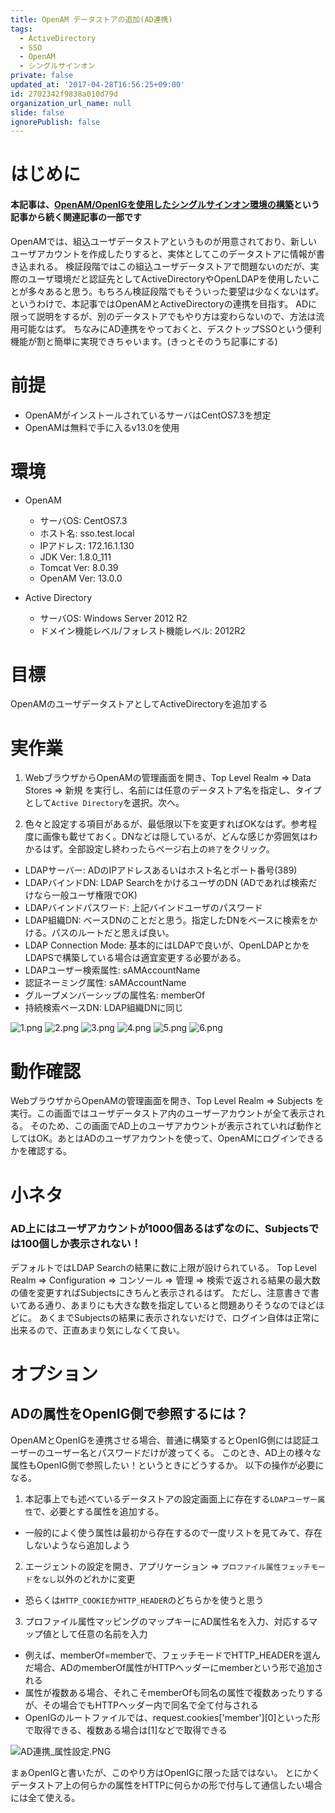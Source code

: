 ```yaml
---
title: OpenAM データストアの追加(AD連携)
tags:
  - ActiveDirectory
  - SSO
  - OpenAM
  - シングルサインオン
private: false
updated_at: '2017-04-28T16:56:25+09:00'
id: 2702342f9838a010d79d
organization_url_name: null
slide: false
ignorePublish: false
---
```

# はじめに
#### 本記事は、[OpenAM/OpenIGを使用したシングルサインオン環境の構築](http://qiita.com/gzock/items/af6f820b5e872366e853)という記事から続く関連記事の一部です

OpenAMでは、組込ユーザデータストアというものが用意されており、新しいユーザアカウントを作成したりすると、実体としてこのデータストアに情報が書き込まれる。
検証段階ではこの組込ユーザデータストアで問題ないのだが、実際のユーザ環境だと認証先としてActiveDirectoryやOpenLDAPを使用したいことが多々あると思う。もちろん検証段階でもそういった要望は少なくないはず。
というわけで、本記事ではOpenAMとActiveDirectoryの連携を目指す。
ADに限って説明をするが、別のデータストアでもやり方は変わらないので、方法は流用可能なはず。
ちなみにAD連携をやっておくと、デスクトップSSOという便利機能が割と簡単に実現できちゃいます。(きっとそのうち記事にする)

# 前提
* OpenAMがインストールされているサーバはCentOS7.3を想定
* OpenAMは無料で手に入るv13.0を使用

# 環境
* OpenAM
  * サーバOS: CentOS7.3
  * ホスト名: sso.test.local
  * IPアドレス: 172.16.1.130
  * JDK Ver: 1.8.0_111
  * Tomcat Ver: 8.0.39
  * OpenAM Ver: 13.0.0

* Active Directory
  * サーバOS: Windows Server 2012 R2
  * ドメイン機能レベル/フォレスト機能レベル: 2012R2

# 目標
OpenAMのユーザデータストアとしてActiveDirectoryを追加する

# 実作業
1. WebブラウザからOpenAMの管理画面を開き、Top Level Realm => Data Stores => 新規 を実行し、名前には任意のデータストア名を指定し、タイプとして`Active Directory`を選択。次へ。

2. 色々と設定する項目があるが、最低限以下を変更すればOKなはず。参考程度に画像も載せておく。DNなどは隠しているが、どんな感じか雰囲気はわかるはず。全部設定し終わったらページ右上の`終了`をクリック。

* LDAPサーバー: ADのIPアドレスあるいはホスト名とポート番号(389)
* LDAPバインドDN: LDAP SearchをかけるユーザのDN (ADであれば検索だけなら一般ユーザ権限でOK)
* LDAPバインドパスワード: 上記バインドユーザのパスワード
* LDAP組織DN: ベースDNのことだと思う。指定したDNをベースに検索をかける。パスのルートだと思えば良い。
* LDAP Connection Mode: 基本的にはLDAPで良いが、OpenLDAPとかをLDAPSで構築している場合は適宜変更する必要がある。
* LDAPユーザー検索属性: sAMAccountName
* 認証ネーミング属性: sAMAccountName
* グループメンバーシップの属性名: memberOf
* 持続検索ベースDN: LDAP組織DNに同じ

![1.png](https://qiita-image-store.s3.amazonaws.com/0/80163/4d433025-a2c6-8bd8-39e8-0325972bead3.png)
![2.png](https://qiita-image-store.s3.amazonaws.com/0/80163/1435f89b-b876-1ac4-3b00-d2764589eb9c.png)
![3.png](https://qiita-image-store.s3.amazonaws.com/0/80163/c00fc243-97ce-909a-22b0-40012d862ea7.png)
![4.png](https://qiita-image-store.s3.amazonaws.com/0/80163/61f4ee90-88c8-b6a6-bee6-23ca902b9b8b.png)
![5.png](https://qiita-image-store.s3.amazonaws.com/0/80163/4f8493f3-829f-fe9f-e524-8d038069453c.png)
![6.png](https://qiita-image-store.s3.amazonaws.com/0/80163/0d8695b5-ac44-6831-7b79-fcd5d1472a29.png)


# 動作確認
WebブラウザからOpenAMの管理画面を開き、Top Level Realm => Subjects を実行。この画面ではユーザデータストア内のユーザーアカウントが全て表示される。
そのため、この画面でAD上のユーザアカウントが表示されていれば動作としてはOK。あとはADのユーザアカウントを使って、OpenAMにログインできるかを確認する。

# 小ネタ
### AD上にはユーザアカウントが1000個あるはずなのに、Subjectsでは100個しか表示されない！
デフォルトではLDAP Searchの結果に数に上限が設けられている。
Top Level Realm => Configuration => コンソール => 管理 => 検索で返される結果の最大数 の値を変更すればSubjectsにきちんと表示されるはず。
ただし、注意書きで書いてある通り、あまりにも大きな数を指定していると問題ありそうなのでほどほどに。
あくまでSubjectsの結果に表示されないだけで、ログイン自体は正常に出来るので、正直あまり気にしなくて良い。

# オプション
## ADの属性をOpenIG側で参照するには？
OpenAMとOpenIGを連携させる場合、普通に構築するとOpenIG側には認証ユーザーのユーザー名とパスワードだけが渡ってくる。
このとき、AD上の様々な属性もOpenIG側で参照したい！というときにどうするか。
以下の操作が必要になる。

1. 本記事上でも述べているデータストアの設定画面上に存在する`LDAPユーザー属性`で、必要とする属性を追加する。
  * 一般的によく使う属性は最初から存在するので一度リストを見てみて、存在しないようなら追加しよう
2. エージェントの設定を開き、アプリケーション => `プロファイル属性フェッチモード`を`なし`以外のどれかに変更
  * 恐らくは`HTTP_COOKIE`か`HTTP_HEADER`のどちらかを使うと思う
3. プロファイル属性マッピングのマップキーにAD属性名を入力、対応するマップ値として任意の名前を入力
  * 例えば、memberOf=memberで、フェッチモードでHTTP_HEADERを選んだ場合、ADのmemberOf属性がHTTPヘッダーにmemberという形で追加される
  * 属性が複数ある場合、それこそmemberOfも同名の属性で複数あったりするが、その場合でもHTTPヘッダー内で同名で全て付与される
  * OpenIGのルートファイルでは、request.cookies['member'][0]といった形で取得できる、複数ある場合は[1]などで取得できる

![AD連携_属性設定.PNG](https://qiita-image-store.s3.amazonaws.com/0/80163/d706533a-2dff-8eed-28c2-1b5b8d552143.png)

まぁOpenIGと書いたが、このやり方はOpenIGに限った話ではない。
とにかくデータストア上の何らかの属性をHTTPに何らかの形で付与して通信したい場合には全て使える。
